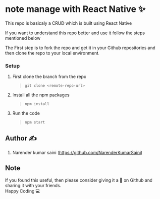 # note manage with React Native ✨

This repo is basicaly a CRUD which is built using React Native

If you want to understand this repo better and use it follow the steps mentioned below

The First step is to fork the repo and get it in your Github repositories and then clone the repo to your local environment.

### Setup

1. First clone the branch from the repo

   > `git clone <remote-repo-url>`

2. Install all the npm packages

   > `npm install`

3. Run the code
   > `npm start`

## Author ✍️

1.  Narender kumar saini (https://github.com/NarenderKumarSaini)

## Note

If you found this useful, then please consider giving it a 🌟 on Github and sharing it with your friends.<br>
Happy Coding 💻
